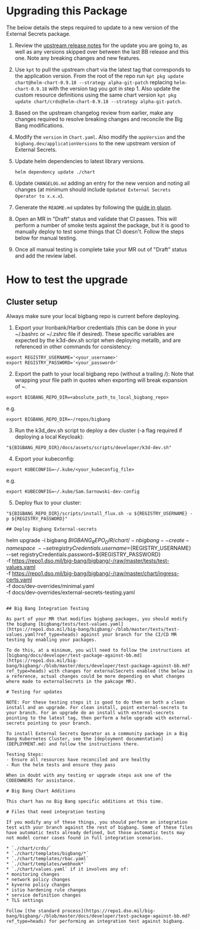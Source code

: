 # Upgrading this Package

The below details the steps required to update to a new version of the External Secrets package.

1. Review the [upstream release notes](https://github.com/external-secrets/external-secrets/releases) for the update you are going to, as well as any versions skipped over between the last BB release and this one. Note any breaking changes and new features.

2. Use `kpt` to pull the upstream chart via the latest tag that corresponds to the application version. From the root of the repo run `kpt pkg update chart@helm-chart-0.9.18 --strategy alpha-git-patch` replacing `helm-chart-0.9.18` with the version tag you got in step 1. Also update the custom resource definitions using the same chart version `kpt pkg update chart/crds@helm-chart-0.9.18 --strategy alpha-git-patch`.

3. Based on the upstream changelog review from earlier, make any changes required to resolve breaking changes and reconcile the Big Bang modifications.

4. Modify the `version` in `Chart.yaml`. Also modify the `appVersion` and the `bigbang.dev/applicationVersions` to the new upstream version of External Secrets. 

5. Update helm dependencies to latest library versions.
    ```
    helm dependency update ./chart
    ```

6. Update `CHANGELOG.md` adding an entry for the new version and noting all changes (at minimum should include `Updated External Secrets Operator to x.x.x`).

7. Generate the `README.md` updates by following the [guide in gluon](https://repo1.dso.mil/platform-one/big-bang/apps/library-charts/gluon/-/blob/master/docs/bb-package-readme.md).

8. Open an MR in "Draft" status and validate that CI passes. This will perform a number of smoke tests against the package, but it is good to manually deploy to test some things that CI doesn't. Follow the steps below for manual testing.

9. Once all manual testing is complete take your MR out of "Draft" status and add the review label.

# How to test the upgrade

## Cluster setup

Always make sure your local bigbang repo is current before deploying.

1. Export your Ironbank/Harbor credentials (this can be done in your ~/.bashrc or ~/.zshrc file if desired). These specific variables are expected by the k3d-dev.sh script when deploying metallb, and are referenced in other commands for consistency:

```
export REGISTRY_USERNAME='<your_username>'
export REGISTRY_PASSWORD='<your_password>'
```
2. Export the path to your local bigbang repo (without a trailing /):
Note that wrapping your file path in quotes when exporting will break expansion of ~.
```
export BIGBANG_REPO_DIR=<absolute_path_to_local_bigbang_repo>
```
e.g.
```
export BIGBANG_REPO_DIR=~/repos/bigbang
```
3. Run the k3d_dev.sh script to deploy a dev cluster (-a flag required if deploying a local Keycloak):
```
"${BIGBANG_REPO_DIR}/docs/assets/scripts/developer/k3d-dev.sh"
```
4. Export your kubeconfig:
```
export KUBECONFIG=~/.kube/<your_kubeconfig_file>
```
e.g.
```
export KUBECONFIG=~/.kube/Sam.Sarnowski-dev-config
```
5. Deploy flux to your cluster:
```
"${BIGBANG_REPO_DIR}/scripts/install_flux.sh -u ${REGISTRY_USERNAME} -p ${REGISTRY_PASSWORD}"

## Deploy Bigbang External-secrets

```
  helm upgrade -i bigbang ${BIGBANG_REPO_DIR}/chart/ -n bigbang --create-namespace \
  --set registryCredentials.username=${REGISTRY_USERNAME} --set registryCredentials.password=${REGISTRY_PASSWORD} \
  -f https://repo1.dso.mil/big-bang/bigbang/-/raw/master/tests/test-values.yaml \
  -f https://repo1.dso.mil/big-bang/bigbang/-/raw/master/chart/ingress-certs.yaml \
  -f docs/dev-overrides/minimal.yaml \
  -f docs/dev-overrides/external-secrets-testing.yaml
  ```

## Big Bang Integration Testing

As part of your MR that modifies bigbang packages, you should modify the bigbang [bigbang/tests/test-values.yaml](https://repo1.dso.mil/big-bang/bigbang/-/blob/master/tests/test-values.yaml?ref_type=heads) against your branch for the CI/CD MR testing by enabling your packages.

To do this, at a minimum, you will need to follow the instructions at [bigbang/docs/developer/test-package-against-bb.md](https://repo1.dso.mil/big-bang/bigbang/-/blob/master/docs/developer/test-package-against-bb.md?ref_type=heads) with changes for externalSecrets enabled (the below is a reference, actual changes could be more depending on what changes where made to externalSecrets in the pakcage MR).

# Testing for updates

NOTE: For these testing steps it is good to do them on both a clean install and an upgrade. For clean install, point external-secrets to your branch. For an upgrade do an install with external-secrets pointing to the latest tag, then perform a helm upgrade with external-secrets pointing to your branch.

To install External Secrets Operator as a community package in a Big Bang Kubernetes Cluster, see the [deployment documentation](DEPLOYMENT.md) and follow the instructions there. 

Testing Steps:
- Ensure all resources have reconciled and are healthy
- Run the helm tests and ensure they pass

When in doubt with any testing or upgrade steps ask one of the CODEOWNERS for assistance.

# Big Bang Chart Additions

This chart has no Big Bang specific additions at this time.

# Files that need integration testing

If you modify any of these things, you should perform an integration test with your branch against the rest of bigbang. Some of these files have automatic tests already defined, but those automatic tests may not model corner cases found in full integration scenarios.

* `./chart/crds/`
* `./chart/templates/bigbang/*`
* `./chart/templates/rbac.yaml`
* `./chart/templates/webhook*`
* `./chart/values.yaml` if it involves any of:
  * monitoring changes
  * network policy changes
  * kyverno policy changes
  * istio hardening rule changes
  * service definition changes
  * TLS settings

Follow [the standard process](https://repo1.dso.mil/big-bang/bigbang/-/blob/master/docs/developer/test-package-against-bb.md?ref_type=heads) for performing an integration test against bigbang.